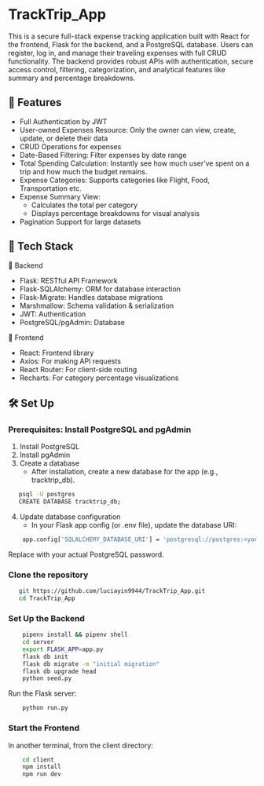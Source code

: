 # TrackTrip_App

This is a secure full-stack expense tracking application built with React for the frontend, Flask for the backend, and a PostgreSQL database. Users can register, log in, and manage their traveling expenses with full CRUD functionality. The backend provides robust APIs with authentication, secure access control, filtering, categorization, and analytical features like summary and percentage breakdowns.


## 🔐 Features
- Full Authentication by JWT
- User-owned Expenses Resource: Only the owner can view, create, update, or delete their data
- CRUD Operations for expenses
- Date-Based Filtering: Filter expenses by date range
- Total Spending Calculation: Instantly see how much user’ve spent on a trip and how much the budget remains.
- Expense Categories: Supports categories like Flight, Food, Transportation etc.
- Expense Summary View:
    - Calculates the total per category
    - Displays percentage breakdowns for visual analysis
- Pagination Support for large datasets




## 🧠 Tech Stack
🔧 Backend
- Flask: RESTful API Framework
- Flask-SQLAlchemy: ORM for database interaction
- Flask-Migrate: Handles database migrations
- Marshmallow: Schema validation & serialization
- JWT: Authentication
- PostgreSQL/pgAdmin: Database

🎨 Frontend
- React: Frontend library
- Axios: For making API requests
- React Router: For client-side routing
- Recharts: For category percentage visualizations



## 🛠️ Set Up

  ###  Prerequisites: Install PostgreSQL and pgAdmin

  1. Install PostgreSQL
  2. Install pgAdmin
  3. Create a database
     - After installation, create a new database for the app (e.g., tracktrip_db).

```bash
   psql -U postgres
   CREATE DATABASE tracktrip_db;
```

 4. Update database configuration
    - In your Flask app config (or .env file), update the database URI:
```bash
    app.config['SQLALCHEMY_DATABASE_URI'] = 'postgresql://postgres:<yourpassword>@localhost:5432/tracktrip_db'
```
Replace <yourpassword> with your actual PostgreSQL password.


 ### Clone the repository
```bash
   git https://github.com/luciayin9944/TrackTrip_App.git
   cd TrackTrip_App
```


### Set Up the Backend

```bash
    pipenv install && pipenv shell
    cd server
    export FLASK_APP=app.py
    flask db init
    flask db migrate -m "initial migration"
    flask db upgrade head
    python seed.py
```

Run the Flask server:

```bash
    python run.py
```

### Start the Frontend
In another terminal, from the client directory:

```bash
    cd client
    npm install
    npm run dev
```
